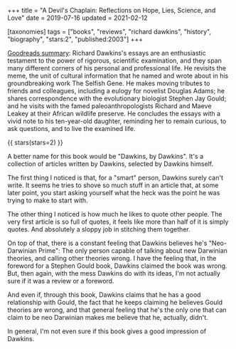 +++
title = "A Devil's Chaplain: Reflections on Hope, Lies, Science, and Love"
date = 2019-07-16
updated = 2021-02-12

[taxonomies]
tags = ["books", "reviews", "richard dawkins", "history", "biography", 
"stars:2", "published:2003"]
+++

[Goodreads summary](https://www.goodreads.com/book/show/61536.A_Devil_s_Chaplain):
Richard Dawkins's essays are an enthusiastic testament to the power of
rigorous, scientific examination, and they span many different corners of his
personal and professional life. He revisits the meme, the unit of cultural
information that he named and wrote about in his groundbreaking work The
Selfish Gene. He makes moving tributes to friends and colleagues, including a
eulogy for novelist Douglas Adams; he shares correspondence with the
evolutionary biologist Stephen Jay Gould; and he visits with the famed
paleoanthropologists Richard and Maeve Leakey at their African wildlife
preserve. He concludes the essays with a vivid note to his ten-year-old
daughter, reminding her to remain curious, to ask questions, and to live the
examined life.

<!-- more -->

{{ stars(stars=2) }}

A better name for this book would be "Dawkins, by Dawkins". It's a collection
of articles written by Dawkins, selected by Dawkins himself.

The first thing I noticed is that, for a "smart" person, Dawkins surely can't
write. It seems he tries to shove so much stuff in an article that, at some
later point, you start asking yourself what the heck was the point he was
trying to make to start with.

The other thing I noticed is how much he likes to quote other people. The very
first article is so full of quotes, it feels like more than half of it is
simply quotes. And absolutely a sloppy job in stitching them together.

On top of that, there is a constant feeling that Dawkins believes he's
"Neo-Darwinian Prime": The only person capable of talking about new Darwinian
theories, and calling other theories wrong. I have the feeling that, in the
foreword for a Stephen Gould book, Dawkins claimed the book was wrong. But,
then again, with the mess Dawkins do with its ideas, I'm not actually sure if
it was a review or a foreword.

And even if, through this book, Dawkins claims that he has a good relationship
with Gould, the fact that he keeps claiming he believes Gould theories are
wrong, and that general feeling that he's the only one that can claim to be
neo Darwinian makes me believe that he, actually, didn't.

In general, I'm not even sure if this book gives a good impression of Dawkins.
